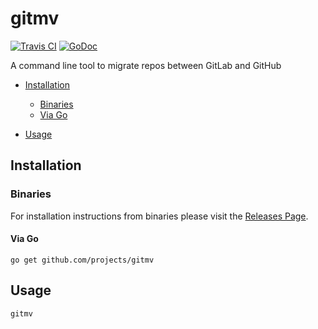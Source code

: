 # gitmv

[![Travis CI](https://img.shields.io/travis/projects/gitmv.svg?style=for-the-badge)](https://travis-ci.org/projects/gitmv)
[![GoDoc](https://img.shields.io/badge/godoc-reference-5272B4.svg?style=for-the-badge)](https://godoc.org/github.com/projects/gitmv)

A command line tool to migrate repos between GitLab and GitHub

* [Installation](README.md#installation)
  * [Binaries](README.md#binaries)
  * [Via Go](README.md#via-go)

* [Usage](README.md#usage)

## Installation

### Binaries

For installation instructions from binaries please visit the [Releases Page](https://github.com/projects/gitmv/releases).

#### Via Go

```console
go get github.com/projects/gitmv
```

## Usage

```console
gitmv
```
